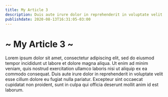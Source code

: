 ```yaml
---
title: My Article 3
description: Duis aute irure dolor in reprehenderit in voluptate velit esse cillum dolore eu fugiat nulla pariatur.
publishdate: 2020-08-13T16:31:05-03:00
---
```


# ~ My Article 3 ~

Lorem ipsum dolor sit amet, consectetur adipiscing elit, sed do eiusmod tempor incididunt ut labore et dolore magna aliqua. Ut enim ad minim veniam, quis nostrud exercitation ullamco laboris nisi ut aliquip ex ea commodo consequat. Duis aute irure dolor in reprehenderit in voluptate velit esse cillum dolore eu fugiat nulla pariatur. Excepteur sint occaecat cupidatat non proident, sunt in culpa qui officia deserunt mollit anim id est laborum.